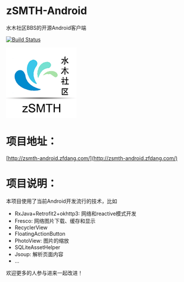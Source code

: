 # zSMTH-Android

水木社区BBS的开源Android客户端

[![Build Status](https://travis-ci.org/zfdang/zSMTH-Android.svg?branch=master)](https://travis-ci.org/zfdang/zSMTH-Android)

![zSMTH](zsmth.png)

# 项目地址：

[http://zsmth-android.zfdang.com/](http://zsmth-android.zfdang.com/)

# 项目说明：


本项目使用了当前Android开发流行的技术，比如

* RxJava+Retrofit2+okhttp3: 网络和reactive模式开发
* Fresco: 网络图片下载、缓存和显示
* RecyclerView
* FloatingActionButton
* PhotoView: 图片的缩放
* SQLiteAssetHelper
* Jsoup: 解析页面内容
* ...


欢迎更多的人参与进来一起改进！
